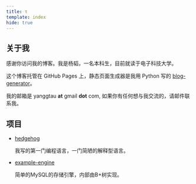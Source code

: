 ```yaml
---
title: τ
template: index
hide: true
---
```


## 关于我

感谢你访问我的博客。我是杨韬，一名本科生，目前就读于电子科技大学。

这个博客托管在 GitHub Pages 上，静态页面生成器是我用 Python 写的 [blog-generator](https://github.com/yangtau/static-blog-generator)。

我的邮箱是 yanggtau **at** gmail **dot** com, 如果你有任何想与我交流的，请邮件联系我。

## 项目

- [hedgehog](https://github.com/yangtau/hedgehog)

	我写的第一门编程语言，一门简陋的解释型语言。

- [example-engine](https://github.com/yangtau/example-engine)

	简单的MySQL的存储引擎，内部由B+树实现。
